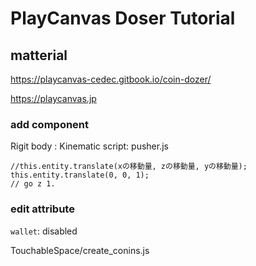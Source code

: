# PlayCanvas Doser Tutorial
## matterial
https://playcanvas-cedec.gitbook.io/coin-dozer/

https://playcanvas.jp

### add component
Rigit body : Kinematic
script: pusher.js
```
//this.entity.translate(xの移動量, zの移動量, yの移動量);
this.entity.translate(0, 0, 1);
// go z 1.
```
### edit attribute
`wallet`: disabled  

TouchableSpace/create_conins.js

